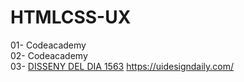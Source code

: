 # HTMLCSS-UX

01- Codeacademy<br>
02- Codeacademy<br>
03- [DISSENY DEL DIA 1563](https://uidesigndaily.com/posts/figma-stores-list-card-dark-mode-day-1563) https://uidesigndaily.com/<br>
